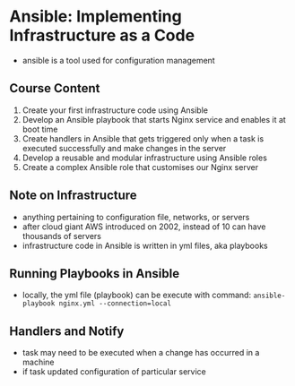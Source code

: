 # Ansible: Implementing Infrastructure as a Code
- ansible is a tool used for configuration management

## Course Content
1. Create your first infrastructure code using Ansible
2. Develop an Ansible playbook that starts Nginx service and enables it at boot time
3. Create handlers in Ansible that gets triggered only when a task is executed successfully and make changes in the server
4. Develop a reusable and modular infrastructure using Ansible roles
5. Create a complex Ansible role that customises our Nginx server

## Note on Infrastructure
- anything pertaining to configuration file, networks, or servers
- after cloud giant AWS introduced on 2002, instead of 10 can have thousands of servers
- infrastructure code in Ansible is written in yml files, aka playbooks

## Running Playbooks in Ansible
- locally, the yml file (playbook) can be execute with command:
``` ansible-playbook nginx.yml --connection=local ```

## Handlers and Notify
- task may need to be executed when a change has occurred in a machine
- if task updated configuration of particular service
